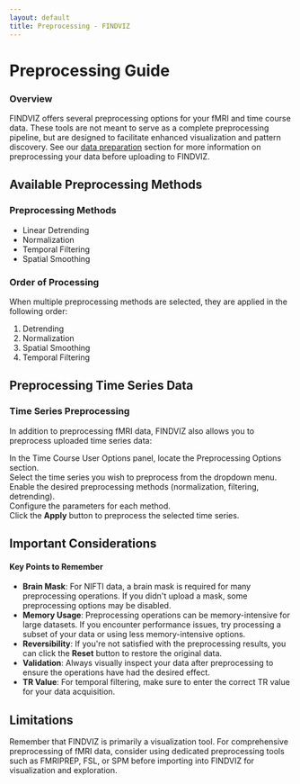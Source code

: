 ```yaml
---
layout: default
title: Preprocessing - FINDVIZ
---
```


# Preprocessing Guide

<div class="card">
  <div class="card-header">
    <h3>Overview</h3>
  </div>
  <div class="card-content">
    <p>FINDVIZ offers several preprocessing options for your fMRI and time course data. These tools are not meant to serve as a complete preprocessing pipeline, but are designed to facilitate enhanced visualization and pattern discovery. See our <a href="{{ site.baseurl }}/index.html#data-preparation">data preparation</a> section for more information on preprocessing your data before uploading to FINDVIZ.</p>
  </div>
</div>

## Available Preprocessing Methods

<div class="card">
    <div class="card-header">
        <h3>Preprocessing Methods</h3>
    </div>
    <div class='card-content'>
        <ul class='feature-list'>
            <li>
                Linear Detrending
            </li>
            <li>
                Normalization
            </li>
            <li>
                Temporal Filtering
            </li>
            <li>
                Spatial Smoothing
            </li>
        </ul>
    </div>
</div>


### Order of Processing

<div class="card">
  <div class="card-content">
    <p>When multiple preprocessing methods are selected, they are applied in the following order:</p>
    <ol>
      <li>Detrending</li>
      <li>Normalization</li>
      <li>Spatial Smoothing</li>
      <li>Temporal Filtering</li>
    </ol>
  </div>
</div>

## Preprocessing Time Series Data

<div class="card">
  <div class="card-header">
    <h3>Time Series Preprocessing</h3>
  </div>
  <div class="card-content">
    <p>In addition to preprocessing fMRI data, FINDVIZ also allows you to preprocess uploaded time series data:</p>
    <div class="steps-container">
      <div class="step">In the Time Course User Options panel, locate the Preprocessing Options section.</div>
      <div class="step">Select the time series you wish to preprocess from the dropdown menu.</div>
      <div class="step">Enable the desired preprocessing methods (normalization, filtering, detrending).</div>
      <div class="step">Configure the parameters for each method.</div>
      <div class="step">Click the <strong>Apply</strong> button to preprocess the selected time series.</div>
    </div>
  </div>
</div>

## Important Considerations

<div class="alert alert-warning">
  <h4>Key Points to Remember</h4>
  <ul>
    <li><strong>Brain Mask</strong>: For NIFTI data, a brain mask is required for many preprocessing operations. If you didn't upload a mask, some preprocessing options may be disabled.</li>
    <li><strong>Memory Usage</strong>: Preprocessing operations can be memory-intensive for large datasets. If you encounter performance issues, try processing a subset of your data or using less memory-intensive options.</li>
    <li><strong>Reversibility</strong>: If you're not satisfied with the preprocessing results, you can click the <strong>Reset</strong> button to restore the original data.</li>
    <li><strong>Validation</strong>: Always visually inspect your data after preprocessing to ensure the operations have had the desired effect.</li>
    <li><strong>TR Value</strong>: For temporal filtering, make sure to enter the correct TR value for your data acquisition.</li>
  </ul>
</div>

## Limitations

<div class="card">
  <div class="card-content">
    <div class="alert alert-info">
      <p>Remember that FINDVIZ is primarily a visualization tool. For comprehensive preprocessing of fMRI data, consider using dedicated preprocessing tools such as FMRIPREP, FSL, or SPM before importing into FINDVIZ for visualization and exploration.</p>
    </div>
  </div>
</div> 